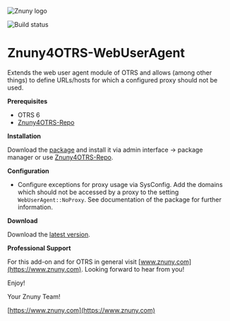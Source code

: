 ![Znuny logo](https://znuny.com/assets/images/logo_small.png)

![Build status](https://badge.proxy.znuny.com/Znuny4OTRS-WebUserAgent/master)

Znuny4OTRS-WebUserAgent
=======================
Extends the web user agent module of OTRS and allows (among other things) to define URLs/hosts for which a configured proxy should not be used.

**Prerequisites**

- OTRS 6
- [Znuny4OTRS-Repo](https://www.znuny.com/add-ons/znuny4otrs-repository)

**Installation**

Download the [package](https://addons.znuny.com/api/addon_repos/public/1093/latest) and install it via admin interface -> package manager or use [Znuny4OTRS-Repo](https://www.znuny.com/add-ons/znuny4otrs-repository).

**Configuration**

* Configure exceptions for proxy usage via SysConfig. Add the domains which should not be accessed by a proxy to the setting `WebUserAgent::NoProxy`. See documentation of the package for further information.

**Download**

Download the [latest version](https://addons.znuny.com/api/addon_repos/public/1093/latest).

**Professional Support**

For this add-on and for OTRS in general visit [www.znuny.com](https://www.znuny.com). Looking forward to hear from you!

Enjoy!

Your Znuny Team!

[https://www.znuny.com](https://www.znuny.com)
